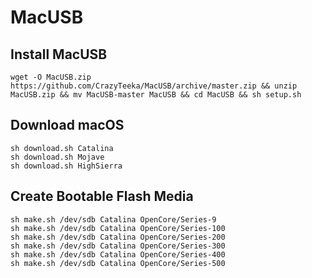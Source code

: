 # MacUSB

## Install MacUSB
```
wget -O MacUSB.zip https://github.com/CrazyTeeka/MacUSB/archive/master.zip && unzip MacUSB.zip && mv MacUSB-master MacUSB && cd MacUSB && sh setup.sh
```

## Download macOS
```
sh download.sh Catalina
sh download.sh Mojave
sh download.sh HighSierra
```

## Create Bootable Flash Media
```
sh make.sh /dev/sdb Catalina OpenCore/Series-9
sh make.sh /dev/sdb Catalina OpenCore/Series-100
sh make.sh /dev/sdb Catalina OpenCore/Series-200
sh make.sh /dev/sdb Catalina OpenCore/Series-300
sh make.sh /dev/sdb Catalina OpenCore/Series-400
sh make.sh /dev/sdb Catalina OpenCore/Series-500
```
